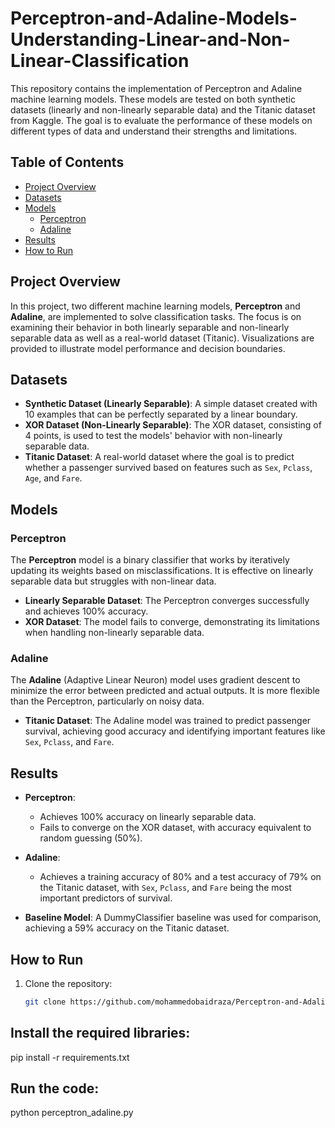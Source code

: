 # Perceptron-and-Adaline-Models-Understanding-Linear-and-Non-Linear-Classification
This repository contains the implementation of Perceptron and Adaline machine learning models. These models are tested on both synthetic datasets (linearly and non-linearly separable data) and the Titanic dataset from Kaggle. The goal is to evaluate the performance of these models on different types of data and understand their strengths and limitations.
## Table of Contents
- [Project Overview](#project-overview)
- [Datasets](#datasets)
- [Models](#models)
  - [Perceptron](#perceptron)
  - [Adaline](#adaline)
- [Results](#results)
- [How to Run](#how-to-run)

## Project Overview
In this project, two different machine learning models, **Perceptron** and **Adaline**, are implemented to solve classification tasks. The focus is on examining their behavior in both linearly separable and non-linearly separable data as well as a real-world dataset (Titanic). Visualizations are provided to illustrate model performance and decision boundaries.

## Datasets
- **Synthetic Dataset (Linearly Separable)**: A simple dataset created with 10 examples that can be perfectly separated by a linear boundary.
- **XOR Dataset (Non-Linearly Separable)**: The XOR dataset, consisting of 4 points, is used to test the models' behavior with non-linearly separable data.
- **Titanic Dataset**: A real-world dataset where the goal is to predict whether a passenger survived based on features such as `Sex`, `Pclass`, `Age`, and `Fare`.

## Models

### Perceptron
The **Perceptron** model is a binary classifier that works by iteratively updating its weights based on misclassifications. It is effective on linearly separable data but struggles with non-linear data.

- **Linearly Separable Dataset**: The Perceptron converges successfully and achieves 100% accuracy.
- **XOR Dataset**: The model fails to converge, demonstrating its limitations when handling non-linearly separable data.

### Adaline
The **Adaline** (Adaptive Linear Neuron) model uses gradient descent to minimize the error between predicted and actual outputs. It is more flexible than the Perceptron, particularly on noisy data.

- **Titanic Dataset**: The Adaline model was trained to predict passenger survival, achieving good accuracy and identifying important features like `Sex`, `Pclass`, and `Fare`.

## Results
- **Perceptron**:
  - Achieves 100% accuracy on linearly separable data.
  - Fails to converge on the XOR dataset, with accuracy equivalent to random guessing (50%).
  
- **Adaline**:
  - Achieves a training accuracy of 80% and a test accuracy of 79% on the Titanic dataset, with `Sex`, `Pclass`, and `Fare` being the most important predictors of survival.
  
- **Baseline Model**: A DummyClassifier baseline was used for comparison, achieving a 59% accuracy on the Titanic dataset.

## How to Run
1. Clone the repository:
   ```bash
   git clone https://github.com/mohammedobaidraza/Perceptron-and-Adaline-Models-Understanding-Linear-and-Non-Linear-Classification.git
## Install the required libraries:
pip install -r requirements.txt

## Run the code: 
python perceptron_adaline.py



